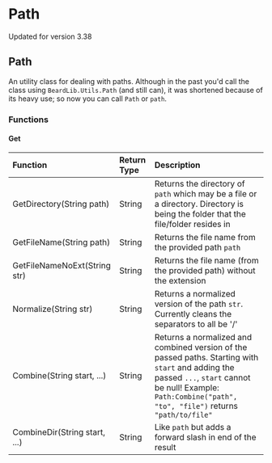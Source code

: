 # Path

Updated for version 3.38

## Path

An utility class for dealing with paths. Although in the past you'd call the class using `BeardLib.Utils.Path` \(and still can\), it was shortened because of its heavy use; so now you can call `Path` or `path`.

### Functions

#### Get

| Function | Return Type | Description |
| :--- | :--- | :--- |
| GetDirectory\(String path\) | String | Returns the directory of `path` which may be a file or a directory. Directory is being the folder that the file/folder resides in |
| GetFileName\(String path\) | String | Returns the file name from the provided path `path` |
| GetFileNameNoExt\(String str\) | String | Returns the file name \(from the provided path\) without the extension |
| Normalize\(String str\) | String | Returns a normalized version of the path `str`. Currently cleans the separators to all be '/' |
| Combine\(String start, ...\) | String | Returns a normalized and combined version of the passed paths. Starting with `start` and adding the passed `...`, `start` cannot be null! Example: `Path:Combine("path", "to", "file")` returns `"path/to/file"` |
| CombineDir\(String start, ...\) | String | Like `path` but adds a forward slash in end of the result |

